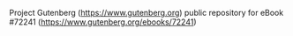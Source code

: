 Project Gutenberg (https://www.gutenberg.org) public repository
for eBook #72241 (https://www.gutenberg.org/ebooks/72241)
